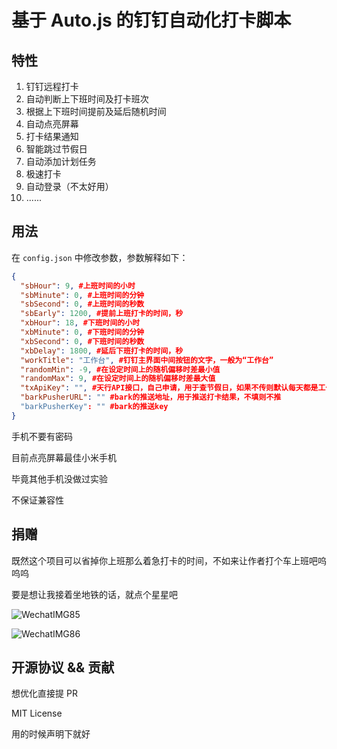 # 基于 Auto.js 的钉钉自动化打卡脚本

## 特性

1. 钉钉远程打卡
2. 自动判断上下班时间及打卡班次
3. 根据上下班时间提前及延后随机时间
4. 自动点亮屏幕
5. 打卡结果通知
6. 智能跳过节假日
7. 自动添加计划任务
8. 极速打卡
9. 自动登录（不太好用）
10. ......

## 用法

在 `config.json` 中修改参数，参数解释如下：

```json
{
  "sbHour": 9, #上班时间的小时
  "sbMinute": 0, #上班时间的分钟
  "sbSecond": 0, #上班时间的秒数
  "sbEarly": 1200, #提前上班打卡的时间，秒
  "xbHour": 18, #下班时间的小时
  "xbMinute": 0, #下班时间的分钟
  "xbSecond": 0, #下班时间的秒数
  "xbDelay": 1800, #延后下班打卡的时间，秒
  "workTitle": "工作台", #钉钉主界面中间按钮的文字，一般为“工作台”
  "randomMin": -9, #在设定时间上的随机偏移时差最小值
  "randomMax": 9, #在设定时间上的随机偏移时差最大值
  "txApiKey": "", #天行API接口，自己申请，用于查节假日，如果不传则默认每天都是工作日
  "barkPusherURL": "" #bark的推送地址，用于推送打卡结果，不填则不推
  "barkPusherKey": "" #bark的推送key
}
```

手机不要有密码

目前点亮屏幕最佳小米手机

毕竟其他手机没做过实验

不保证兼容性

## 捐赠

既然这个项目可以省掉你上班那么着急打卡的时间，不如来让作者打个车上班吧呜呜呜

要是想让我接着坐地铁的话，就点个星星吧

![WechatIMG85](https://user-images.githubusercontent.com/9566402/110096812-4beb0200-7dd9-11eb-9ccc-a0e5ad49cbeb.jpeg)

![WechatIMG86](https://user-images.githubusercontent.com/9566402/110096820-4d1c2f00-7dd9-11eb-8c52-5fc93e5f528a.jpeg)

## 开源协议 && 贡献

想优化直接提 PR

MIT License

用的时候声明下就好
